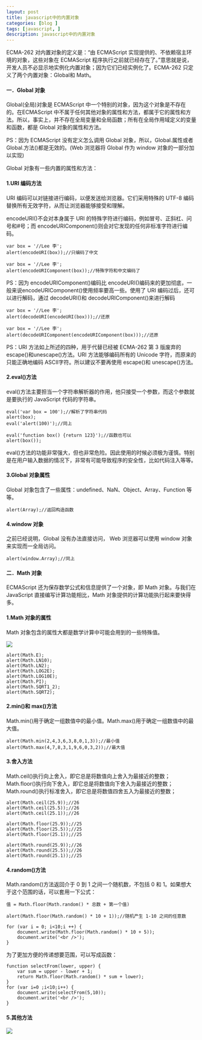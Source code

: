 ```yaml
---
layout: post
title: javascript中的内置对象
categories: [blog ]
tags: [javascript, ]
description: javascript中的内置对象
---
```


ECMA-262 对内置对象的定义是：“由 ECMAScript 实现提供的、不依赖宿主环境的对象，这些对象在 ECMAScript 程序执行之前就已经存在了。”意思就是说，开发人员不必显示地实例化内置对象；因为它们已经实例化了。ECMA-262 只定义了两个内置对象：Global和 Math。

#### 一．Global 对象

Global(全局)对象是 ECMAScript 中一个特别的对象，因为这个对象是不存在的。在ECMAScript 中不属于任何其他对象的属性和方法，都属于它的属性和方法。所以，事实上，并不存在全局变量和全局函数；所有在全局作用域定义的变量和函数，都是 Global 对象的属性和方法。

PS：因为 ECMAScript 没有定义怎么调用 Global 对象，所以，Global.属性或者 Global.方法()都是无效的。(Web 浏览器将 Global 作为 window 对象的一部分加以实现)

Global 对象有一些内置的属性和方法：

#### 1.URI 编码方法

URI 编码可以对链接进行编码，以便发送给浏览器。它们采用特殊的 UTF-8 编码替换所有无效字符，从而让浏览器能够接受和理解。

encodeURI()不会对本身属于 URI 的特殊字符进行编码，例如冒号、正斜杠、问号和#号；而 encodeURIComponent()则会对它发现的任何非标准字符进行编码。

	var box = '//Lee 李';
	alert(encodeURI(box));//只编码了中文

	var box = '//Lee 李';
	alert(encodeURIComponent(box));//特殊字符和中文编码了


PS：因为 encodeURIComponent()编码比 encodeURI()编码来的更加彻底，一般来说encodeURIComponent()使用频率要高一些。使用了 URI 编码过后，还可以进行解码，通过 decodeURI()和 decodeURIComponent()来进行解码

	var box = '//Lee 李';
	alert(decodeURI(encodeURI(box)));//还原

	var box = '//Lee 李';
	alert(decodeURIComponent(encodeURIComponent(box)));//还原


PS：URI 方法如上所述的四种，用于代替已经被 ECMA-262 第 3 版废弃的 escape()和unescape()方法。URI 方法能够编码所有的 Unicode 字符，而原来的只能正确地编码 ASCII字符。所以建议不要再使用 escape()和 unescape()方法。

#### 2.eval()方法

eval()方法主要担当一个字符串解析器的作用，他只接受一个参数，而这个参数就是要执行的 JavaScript 代码的字符串。

	eval('var box = 100');//解析了字符串代码
	alert(box);
	eval('alert(100)');//同上

	eval('function box() {return 123}');//函数也可以
	alert(box());


eval()方法的功能非常强大，但也非常危险。因此使用的时候必须极为谨慎。特别是在用户输入数据的情况下，非常有可能导致程序的安全性，比如代码注入等等。

#### 3.Global 对象属性

Global 对象包含了一些属性：undefined、NaN、Object、Array、Function 等等。

	alert(Array);//返回构造函数


#### 4.window 对象

之前已经说明，Global 没有办法直接访问， Web 浏览器可以使用 window 对象来实现而一全局访问。

	alert(window.Array);//同上


#### 二．Math 对象

ECMAScript 还为保存数学公式和信息提供了一个对象，即 Math 对象。与我们在JavaScript 直接编写计算功能相比，Math 对象提供的计算功能执行起来要快得多。

#### 1.Math 对象的属性

Math 对象包含的属性大都是数学计算中可能会用到的一些特殊值。

![](../img/uploads/2013/08/19.jpg)

	alert(Math.E);
	alert(Math.LN10);
	alert(Math.LN2);
	alert(Math.LOG2E);
	alert(Math.LOG10E);
	alert(Math.PI);
	alert(Math.SQRT1_2);
	alert(Math.SQRT2);

#### 2.min()和 max()方法

Math.min()用于确定一组数值中的最小值。Math.max()用于确定一组数值中的最大值。

	alert(Math.min(2,4,3,6,3,8,0,1,3));//最小值
	alert(Math.max(4,7,8,3,1,9,6,0,3,2));//最大值


#### 3.舍入方法

Math.ceil()执行向上舍入，即它总是将数值向上舍入为最接近的整数；
Math.floor()执行向下舍入，即它总是将数值向下舍入为最接近的整数；
Math.round()执行标准舍入，即它总是将数值四舍五入为最接近的整数；

	alert(Math.ceil(25.9));//26
	alert(Math.ceil(25.5));//26
	alert(Math.ceil(25.1));//26

	alert(Math.floor(25.9));//25
	alert(Math.floor(25.5));//25
	alert(Math.floor(25.1));//25

	alert(Math.round(25.9));//26
	alert(Math.round(25.5));//26
	alert(Math.round(25.1));//25


#### 4.random()方法

Math.random()方法返回介于 0 到 1 之间一个随机数，不包括 0 和 1。如果想大于这个范围的话，可以套用一下公式：

	值 = Math.floor(Math.random() * 总数 + 第一个值)

	alert(Math.floor(Math.random() * 10 + 1));//随机产生 1-10 之间的任意数

	for (var i = 0; i<10;i ++) {
		document.write(Math.floor(Math.random() * 10 + 5));
		document.write('<br />');
	}


为了更加方便的传递想要范围，可以写成函数：

	function selectFrom(lower, upper) {
		var sum = upper - lower + 1;
		return Math.floor(Math.random() * sum + lower);
	}
	for (var i=0 ;i<10;i++) {
		document.write(selectFrom(5,10));
		document.write('<br />');
	}


#### 5.其他方法

![](../img/uploads/2013/08/35.jpg)

